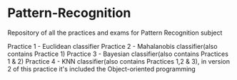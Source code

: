 # Pattern-Recognition
Repository of all the practices and exams for Pattern Recognition subject

Practice 1 - Euclidean classifier
Practice 2 - Mahalanobis classifier(also contains Practice 1)
Practice 3 - Bayesian classifier(also contains Practices 1 & 2)
Practice 4 - KNN classifier(also contains Practices 1,2 & 3), in version 2 of this practice it's included the Object-oriented programming
